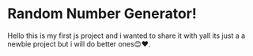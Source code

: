 <h1>Random Number Generator!</h1>
<p>Hello this is my first js project and i wanted to share it with yall its just a a newbie project but i will do better ones😊❤️.</p>
